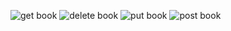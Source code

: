 ![get book](https://github.com/user-attachments/assets/eb4bdae8-0838-4671-a911-cb192ef66fb3)
![delete book](https://github.com/user-attachments/assets/fd2c2d06-fe57-4bc4-a0d1-61bb66b644c6)
![put book](https://github.com/user-attachments/assets/d4b1aa49-65cc-473e-941b-ab83d85d0fda)
![post book](https://github.com/user-attachments/assets/7df295fd-29ec-43ef-9190-ffe99d444b8a)
